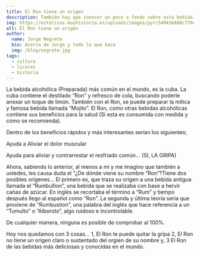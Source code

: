 ```yaml
---
title: El Ron tiene un origen
description: También hay que conocer un poco a fondo sobre esta bebida espirituosa.
img: https://estaticos.muyhistoria.es/uploads/images/pyr/54941b888c770c961fd6e040/ron_0.jpg
alt: El Ron tiene un origen
author:
  name: Jorge Negrete
  bio: Acerca de Jorge y todo lo que hace
  img: /blog/negrete.jpg
tags:
  - cultura
  - licores
  - historia
---
```


La bebida alcohólica (Preparada) más común en el mundo, es la cuba. La cuba contiene el destilado “Ron” y refresco de cola, buscando poderle anexar un toque de limón. También con el Ron, se puede preparar la mítica y famosa bebida llamada “Mojito”. El Ron, como otras bebidas alcohólicas contiene sus beneficios para la salud (Si esta es consumida con medida y cómo se recomienda).

Dentro de los beneficios rápidos y más interesantes serían los siguientes;

Ayuda a Aliviar el dolor muscular

Ayuda para aliviar y contrarrestar el resfriado común… (SI, LA GRIPA)

Ahora, sabiendo lo anterior, al menos a mi y me imagino que también a ustedes, les causa duda el “¿De dónde viene su nombre “Ron”?Tiene dos posibles orígenes… El primero es, que traza su origen a una bebida antigua llamada el “Rumbullion”, una bebida que se realizaba con base a hervir cañas de azúcar. En inglés se recortaba el término a “Rum” y tiempo después llego al español como “Ron”. La segunda y última teoría sería que proviene de “Rumbustion”, una palabra del inglés que hace referencia a un “Tumulto” o “Alboroto”, algo ruidoso e incontrolable.

De cualquier manera, ninguna es posible de comprobar al 100%.

Hoy nos quedamos con 3 cosas… 1, El Ron te puede quitar la gripa 2, El Ron no tiene un origen claro o sustentado del orgien de su nombre y, 3 El Ron de las bebidas más deliciosas y conocidas en el mundo.

